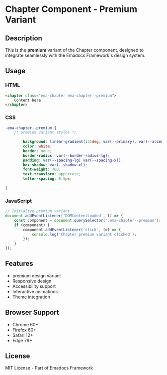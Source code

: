 # Chapter Component - Premium Variant

## Description
This is the **premium** variant of the Chapter component, designed to integrate seamlessly with the Emadocs Framework's design system.

## Usage

### HTML
```html
<chapter class="ema-chapter ema-chapter--premium">
    Content here
</chapter>
```

### CSS
```css
.ema-chapter--premium {
    /* premium variant styles */
    
        background: linear-gradient(135deg, var(--primary), var(--accent));
        color: white;
        border: none;
        border-radius: var(--border-radius-lg);
        padding: var(--spacing-lg) var(--spacing-xl);
        box-shadow: var(--shadow-xl);
        font-weight: 700;
        text-transform: uppercase;
        letter-spacing: 0.5px;
    
}
```

### JavaScript
```javascript
// Initialize premium variant
document.addEventListener('DOMContentLoaded', () => {
    const component = document.querySelector('.ema-chapter--premium');
    if (component) {
        component.addEventListener('click', (e) => {
            console.log('Chapter premium variant clicked');
        });
    }
});
```

## Features
- premium design variant
- Responsive design
- Accessibility support
- Interactive animations
- Theme integration

## Browser Support
- Chrome 60+
- Firefox 60+
- Safari 12+
- Edge 79+

## License
MIT License - Part of Emadocs Framework
